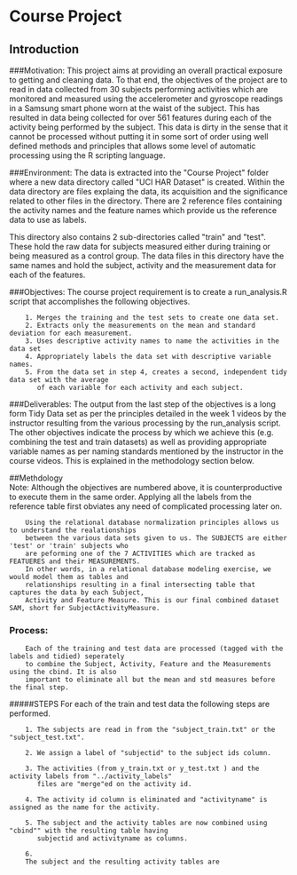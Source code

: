 # Course Project
## Introduction

###Motivation: 
This project aims at providing an overall practical exposure to getting and cleaning data. To that end, the objectives of the project are to read in data collected from 30 subjects performing activities which are monitored and measured using the accelerometer and gyroscope readings in a Samsung smart phone worn at the waist of the subject. This has resulted in data being collected for over 561 features during each of the activity being performed by the subject. This data is dirty in the sense that it cannot be processed without putting it in some sort of order using well defined methods and principles that allows some level of automatic processing using the R scripting language.

###Environment:
The data is extracted into the "Course Project" folder where a new data directory called "UCI HAR Dataset" is created. Within the data directory are files explaing the data, its acquisition and the significance related to other files in the directory. There are 2 reference files containing the activity names and the feature names which provide us the reference data to use as labels. 

This directory also contains 2 sub-directories called "train" and "test". These hold the raw data for subjects measured either during training or being measured as a control group. The data files in this directory have the same names and hold the subject, activity and the measurement data for each of the features.  

###Objectives:
The course project requirement is to create a run_analysis.R script that accomplishes the following objectives.
 
        1. Merges the training and the test sets to create one data set.
        2. Extracts only the measurements on the mean and standard deviation for each measurement. 
        3. Uses descriptive activity names to name the activities in the data set
        4. Appropriately labels the data set with descriptive variable names. 
        5. From the data set in step 4, creates a second, independent tidy data set with the average 
           of each variable for each activity and each subject.

###Deliverables: 
        The output from the last step of the objectives is a long form Tidy Data set as per 
        the principles detailed in the week 1 videos by the instructor resulting from the 
        various processing by the run_analysis script. The other objectives indicate the 
        process by which we achieve this (e.g. combining the test and train datasets) as well 
        as providing appropriate variable names as per naming standards mentioned by the 
        instructor in the course videos. This is explained in the methodology section below.
        
##Methdology        
        Note: Although the objectives are numbered above, it is counterproductive to execute 
        them in the same order. Applying all the labels from the reference table first obviates 
        any need of complicated processing later on.

        Using the relational database normalization principles allows us to understand the realationships 
        between the various data sets given to us. The SUBJECTS are either 'test' or 'train' subjects who 
        are peforming one of the 7 ACTIVITIES which are tracked as FEATUERES and their MEASUREMENTS.  
        In other words, in a relational database modeling exercise, we would model them as tables and 
        relationships resulting in a final intersecting table that captures the data by each Subject, 
        Activity and Feature Measure. This is our final combined dataset SAM, short for SubjectActivityMeasure.

### Process:
        Each of the training and test data are processed (tagged with the labels and tidied) seperately 
        to combine the Subject, Activity, Feature and the Measurements using the cbind. It is also 
        important to eliminate all but the mean and std measures before the final step. 
        
#####STEPS
        For each of the train and test data the following steps are performed.

        1. The subjects are read in from the "subject_train.txt" or the "subject_test.txt". 

        2. We assign a label of "subjectid" to the subject ids column.

        3. The activities (from y_train.txt or y_test.txt ) and the activity labels from "../activity_labels" 
           files are "merge"ed on the activity id. 
        
        4. The activity id column is eliminated and "activityname" is assigned as the name for the activity. 
        
        5. The subject and the activity tables are now combined using "cbind"" with the resulting table having 
           subjectid and activityname as columns.
        
        6. 
        The subject and the resulting activity tables are   


